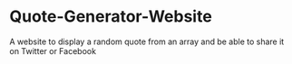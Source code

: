 # Quote-Generator-Website
A website to display a random quote from an array and be able to share it on Twitter or Facebook 
